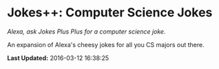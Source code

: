 # Jokes++: Computer Science Jokes
*Alexa, ask Jokes Plus Plus for a computer science joke.*

An expansion of Alexa's cheesy jokes for all you CS majors out there.

**Last Updated:** 2016-03-12 16:38:25